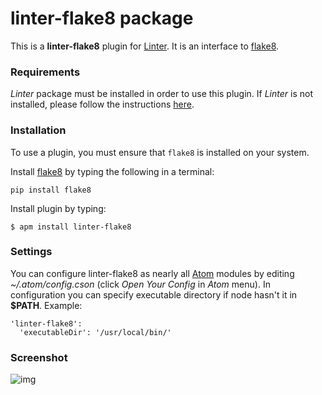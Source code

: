 # linter-flake8 package

This is a **linter-flake8** plugin for [Linter](https://github.com/AtomLinter/Linter). It
is an interface to [flake8](https://pypi.python.org/pypi/flake8).

### Requirements
*Linter* package must be installed in order to use this plugin. If *Linter* is not
installed, please follow the instructions [here](https://github.com/AtomLinter/Linter).

### Installation
To use a plugin, you must ensure that `flake8` is installed on your
system.

Install [flake8](https://pypi.python.org/pypi/flake8) by typing the following
in a terminal:
   ```
   pip install flake8
   ```

Install plugin by typing:
   ```
   $ apm install linter-flake8
   ```

### Settings
You can configure linter-flake8 as nearly all [Atom](https://atom.io/) modules by editing *~/.atom/config.cson* (click *Open Your Config*
in *Atom* menu).
In configuration you can specify executable directory if node hasn't it in **$PATH**. Example:

```
'linter-flake8':
  'executableDir': '/usr/local/bin/'
```

### Screenshot
![img](https://raw.githubusercontent.com/badray/linter-flake8/master/screenshot.png)
